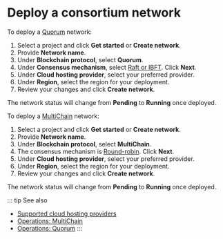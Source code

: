 # Deploy a consortium network

To deploy a [Quorum](/blockchains/quorum) network:

1. Select a project and click **Get started** or **Create network**.
1. Provide **Network name**.
1. Under **Blockchain protocol**, select **Quorum**.
1. Under **Consensus mechanism**, select [Raft or IBFT](/blockchains/quorum#consensus-algorithms). Click **Next**.
1. Under **Cloud hosting provider**, select your preferred provider.
1. Under **Region**, select the region for your deployment.
1. Review your changes and click **Create network**.

The network status will change from **Pending** to **Running** once deployed.

To deploy a [MultiChain](/blockchains/multichain) network:

1. Select a project and click **Get started** or **Create network**.
1. Provide **Network name**.
1. Under **Blockchain protocol**, select **MultiChain**.
1. The consensus mechanism is [Round-robin](/blockchains/multichain#consensus-algorithm). Click **Next**.
1. Under **Cloud hosting provider**, select your preferred provider.
1. Under **Region**, select the region for your deployment.
1. Review your changes and click **Create network**.

The network status will change from **Pending** to **Running** once deployed.

::: tip See also
* [Supported cloud hosting providers](/platform/supported-cloud-hosting-providers)
* [Operations: MultiChain](/operations/multichain/introduction)
* [Operations: Quorum](/operations/quorum/introduction)
:::